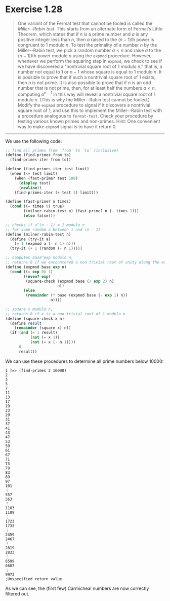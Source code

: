 # Exercise 1.28

> One variant of the Fermat test that cannot be fooled is called the _Miller--Rabin test_.
> This starts from an alternate form of Fermat’s Little Theorem, which states that if $n$ is a prime number and $a$ is any positive integer less than $n$, then $a$ raised to the $(n - 1)$th power is congruent to $1$ modulo $n$.
> To test the primality of a number $n$ by the Miller--Rabin test, we pick a random number $a < n$ and raise $a$ to the $(n - 1)$)th power modulo $n$ using the `expmod` procedure.
> However, whenever we perform the squaring step in `expmod`, we check to see if we have discovered a “nontrivial square root of $1$ modulo $n$,” that is, a number not equal to $1$ or $n - 1$ whose square is equal to $1$ modulo $n$.
> It is possible to prove that if such a nontrivial square root of $1$ exists, then $n$ is not prime.
> It is also possible to prove that if $n$ is an odd number that is not prime, then, for at least half the numbers $a < n$, computing $a^{n - 1}$ in this way will reveal a nontrivial square root of $1$ modulo $n$.
> (This is why the Miller--Rabin test cannot be fooled.)
> Modify the `expmod` procedure to signal if it discovers a nontrivial square root of $1$, and use this to implement the Miller--Rabin test with a procedure analogous to `fermat-test`.
> Check your procedure by testing various known primes and non-primes.
> Hint:
> One convenient way to make `expmod` signal is to have it return $0$.

---

We use the following code:
```scheme
;; find all primes from `from` to `to` (inclusive)
(define (find-primes from to)
  (find-primes-iter from to))

(define (find-primes-iter test limit)
  (when (<= test limit)
    (when (fast-prime? test 100)
      (display test)
      (newline))
    (find-primes-iter (+ test 1) limit)))

(define (fast-prime? n times)
  (cond ((= times 0) true)
        ((milner-rabin-test n) (fast-prime? n (- times 1)))
        (else false)))

;; checks if a^(n - 1) ≡ 1 modulo n
;; for some random a between 1 and (n - 1)
(define (milner-rabin-test n)
  (define (try-it a)
    (= 1 (expmod a (- n 1) n)))
  (try-it (+ 1 (random (- n 1)))))

;; computes base^exp modulo n,
;; returns 0 if we encountered a non-trivial root of unity along the way
(define (expmod base exp n)
  (cond ((= exp 0) 1)
        ((even? exp)
         (square-check (expmod base (/ exp 2) n)
                       n))
        (else
         (remainder (* base (expmod base (- exp 1) n))
                    n))))

;; square x modulo n,
;; returns 0 if x is a non-trivial root of 1 modulo n
(define (square-check x n)
  (define result
    (remainder (square x) n))
  (if (and (= 1 result)
           (not (= x 1))
           (not (= x (- n 1))))
      0
      result))
```

We can use these procedures to determine all prime numbers below 10000:
```
1 ]=> (find-primes 2 10000)
2
3
5
7
11
13
17
19
23
29
31
37
41
43
47
53
59
61
67
71
73
79
83
89
97
101
⋮
557
563
⋮
1103
1109
⋮
1723
1733
⋮
2459
2467
⋮
2819
2833
⋮
6599
6607
⋮
9973
;Unspecified return value
```
As we can see, the (first few) Carmicheal numbers are now correctly filtered out.
